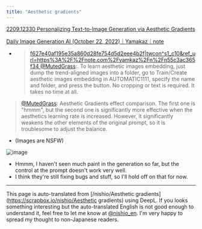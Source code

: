 ```yaml
---
title: "Aesthetic gradients"
---
```


[2209.12330 Personalizing Text-to-Image Generation via Aesthetic Gradients](https://arxiv.org/abs/2209.12330)

[Daily Image Generation AI (October 22, 2022)｜Yamakaz｜note](https://note.com/yamkaz/n/n395a9bc3f161)
- > [f627e40af195e35a860d28fe754d5d2eee4b2f|twcon^s1_c10&ref_url=https%3A%2F%2Fnote.com%2Fyamkaz%2Fn%2Fn55c3ac365f34 @MutedGrass](https://twitter.com/MutedGrass/status/1583711879331205122?ref_src=twsrc^tfw|twcamp^tweetembed|twterm^1583711879331205122|twgr^f6):. To learn aesthetic images embedding, just dump the trend-aligned images into a folder, go to Train/Create aesthetic images embedding in AUTOMATIC1111, specify the name and folder, and press the button. No cropping or text is required. It takes no time at all.

> [@MutedGrass](https://twitter.com/MutedGrass/status/1584220652458082305): Aesthetic Gradients effect comparison. The first one is "hmmm", but the second one is significantly more effective when the aesthetics learning rate is increased. However, it significantly weakens the other elements of the original prompt, so it is troublesome to adjust the balance.
- (Images are NSFW)

![image](https://gyazo.com/c66f2bfb8c3698ed18e024625b939ada/thumb/1000)
- Hmmm, I haven't seen much paint in the generation so far, but the control at the prompt doesn't work very well.
- I think they're still fixing bugs and stuff, so I'll hold off on that for now.

---
This page is auto-translated from [/nishio/Aesthetic gradients](https://scrapbox.io/nishio/Aesthetic gradients) using DeepL. If you looks something interesting but the auto-translated English is not good enough to understand it, feel free to let me know at [@nishio_en](https://twitter.com/nishio_en). I'm very happy to spread my thought to non-Japanese readers.